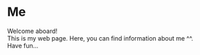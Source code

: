 # Me

Welcome aboard! <br>
This is my web page. Here, you can find information about me ^^. <br>
Have fun...
